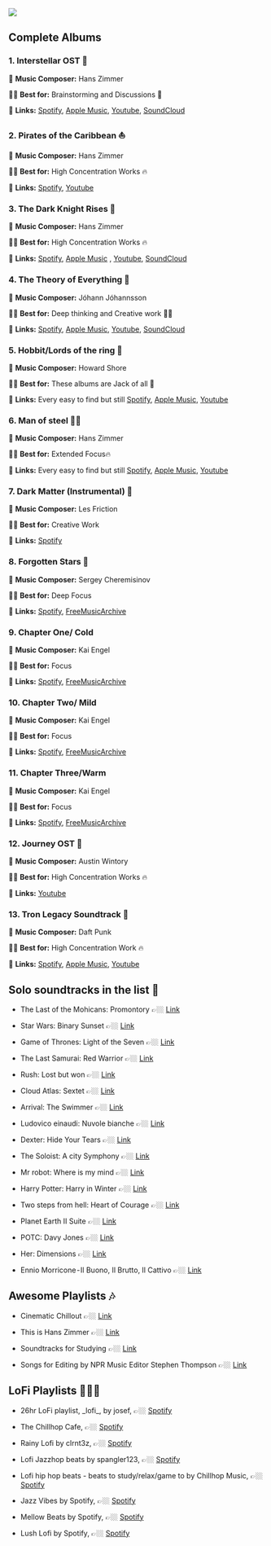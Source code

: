 ![](https://i.imgur.com/Erp7Fme.png)

## Complete Albums


### 1. Interstellar OST 🚀

🎼 **Music Composer:** Hans Zimmer

👍🏻 **Best for:**  Brainstorming and Discussions 🧠

🔗 **Links:**  [Spotify](https://open.spotify.com/album/5OVGwMCexoHavOar6v4al5?si=mB-z6sQVT7aFtBd8IsW9Cw), [Apple Music](https://itunes.apple.com/in/album/interstellar-original-motion-picture-soundtrack-deluxe/944005211), [Youtube](https://www.youtube.com/watch?v=H5EnhW_HQqA), [SoundCloud](https://soundcloud.com/irfanahmad/interstellar-full-soundtrack-deluxe-edition-hans-zimmer)

### 2. Pirates of the Caribbean ⛵️
🎼 **Music Composer:**  Hans Zimmer

👍🏻 **Best for:**  High Concentration Works 🔥

🔗 **Links:**  [Spotify](https://open.spotify.com/album/241F2pNbl6OIJPixynRuiu?si=7UiPMaRXRV-15_TEYbF5PA), [Youtube](https://www.youtube.com/watch?v=meb_4cEriyw&list=PL6XxDHNrEjk4SyW--iuoduSrXcdZJG3Ho)

### 3. The Dark Knight Rises 🦇
🎼 **Music Composer:**  Hans Zimmer

👍🏻 **Best for:**  High Concentration Works 🔥

🔗 **Links:**  [Spotify](https://open.spotify.com/album/0q3KEEwGPGPPnXJNQ32Wyz?si=osGPcJ4-SnqgFf8xd375JQ), [Apple Music](https://itunes.apple.com/in/album/dark-knight-rises-original-motion-picture-soundtrack/541003975) , [Youtube](https://www.youtube.com/watch?v=0b8lvUsHnDY), [SoundCloud](https://soundcloud.com/kotiko-ejibashvili/the-dark-knight-rises-original)

### 4. The Theory of Everything 🌌
🎼 **Music Composer:**  Jóhann Jóhannsson

👍🏻 **Best for:**  Deep thinking and Creative work ✍🏼

🔗 **Links:**  [Spotify](https://open.spotify.com/album/2R2FZbfCSFBb1piR159xN0?si=OqGs0RNNRyCGsNxKhB9pvg), [Apple Music](https://itunes.apple.com/in/album/theory-everything-original-motion-picture-soundtrack/930744739), [Youtube](https://www.youtube.com/watch?v=55885Qnt7Ps), [SoundCloud](https://soundcloud.com/mazonna-nabeel/the-theory-of-everything-full-soundtrack)

### 5. Hobbit/Lords of the ring 🌋
🎼 **Music Composer:**  Howard Shore

👍🏻 **Best for:**  These albums are Jack of all 💍

🔗 **Links:**  Every easy to find but still [Spotify](https://open.spotify.com/album/13j3ElDigCRfvdcbgfxIpR?si=35fUKM9LTRev6NP0yugu_w), [Apple Music](https://itunes.apple.com/in/album/hobbit-desolation-smaug-original-motion-picture-soundtrack/738405384), [Youtube](https://www.youtube.com/watch?v=UrJTZZibdHk)

### 6. Man of steel 💪🏻
🎼 **Music Composer:**  Hans Zimmer

👍🏻 **Best for:**  Extended Focus🔥

🔗 **Links:**  Every easy to find but still [Spotify](https://open.spotify.com/album/4HhinqNembckw2pMoDWAZ4), [Apple Music](https://itunes.apple.com/us/album/man-steel-original-motion-picture-soundtrack-deluxe/642515245), [Youtube](https://www.youtube.com/watch?v=XaiNzHKm1Fk)

### 7. Dark Matter (Instrumental) 🌚

🎼 **Music Composer:** Les Friction

👍🏻 **Best for:** Creative Work

🔗 **Links:** [Spotify](https://open.spotify.com/album/45RfrazKDl8RD7FeYyMa4R?si=J2E3Kl_8SSaRBU4P_E9ymQ)

### 8. Forgotten Stars 🌌

🎼 **Music Composer:** Sergey Cheremisinov

👍🏻 **Best for:** Deep Focus

🔗 **Links:** [Spotify](https://open.spotify.com/album/2iunoVyadsUlaeNo0PyCNS), [FreeMusicArchive](https://freemusicarchive.org/music/Sergey_Cheremisinov/Forgotten_Stars/)

### 9. Chapter One/ Cold
🎼 **Music Composer:**  Kai Engel

👍🏻 **Best for:**  Focus

🔗 **Links:**  [Spotify](https://open.spotify.com/album/27aGpGiOhFsVFH9GJEniQy), [FreeMusicArchive](http://freemusicarchive.org/music/Kai_Engel/Chapter_One__Cold)

### 10. Chapter Two/ Mild
🎼 **Music Composer:**  Kai Engel

👍🏻 **Best for:**  Focus

🔗 **Links:**  [Spotify](https://open.spotify.com/album/2mEsRyomJ7okqZYllqTx3f), [FreeMusicArchive](https://freemusicarchive.org/music/Kai_Engel/Chapter_Two__Mild/)

### 11. Chapter Three/Warm
🎼 **Music Composer:**  Kai Engel

👍🏻 **Best for:**  Focus

🔗 **Links:**  [Spotify](https://open.spotify.com/album/2ScPB88ZR8WBAp04RaQ0og), [FreeMusicArchive](https://freemusicarchive.org/music/Kai_Engel/Chapter_Three__Warm/)

### 12. Journey OST 🦇
🎼 **Music Composer:**  Austin Wintory

👍🏻 **Best for:**  High Concentration Works 🔥

🔗 **Links:** [Youtube](https://www.youtube.com/watch?v=M3hFN8UrBPw)



### 13. Tron Legacy Soundtrack 🥏
🎼 **Music Composer:**  Daft Punk

👍🏻 **Best for:**  High Concentration Work 🔥

🔗 **Links:**  [Spotify](https://open.spotify.com/album/4US3nmuLIKELhVZdBPiKxx), [Apple Music](https://itunes.apple.com/us/album/tron-legacy-original-motion-picture-soundtrack/406192538), [Youtube](https://www.youtube.com/watch?v=b8OELzmpgZo&list=PLA0297420F2C5554C)


## Solo soundtracks in the list 📝

* The Last of the Mohicans: Promontory 👉🏼 [Link](https://www.youtube.com/watch?v=9tjdswqGGVg)

* Star Wars: Binary Sunset  👉🏼  [Link](https://www.youtube.com/watch?v=W1937VEYguI)

* Game of Thrones: Light of the Seven  👉🏼 [Link](https://www.youtube.com/watch?v=pS-gbqbVd8c)

* The Last Samurai: Red Warrior  👉🏼 [Link](https://www.youtube.com/watch?v=4ZMsz3gDrwA)

* Rush: Lost but won 👉🏼 [Link](https://www.youtube.com/watch?v=5O9q0NB2HL0)


* Cloud Atlas: Sextet 👉🏼 [Link](https://www.youtube.com/watch?v=5O9q0NB2HL0)

* Arrival: The Swimmer 👉🏼 [Link](https://www.youtube.com/watch?v=rdiLxyGH8Lg)

* Ludovico einaudi: Nuvole bianche 👉🏼 [Link](https://www.youtube.com/watch?v=kcihcYEOeic)
 
* Dexter: Hide Your Tears 👉🏼 [Link](https://www.youtube.com/watch?v=ekeBs9uTu4E)

* The Soloist: A city Symphony 👉🏼 [Link](https://www.youtube.com/watch?v=KbpfsHA4bAE)

* Mr robot: Where is my mind 👉🏼 [Link](https://www.youtube.com/watch?v=Bil_GWyWBPU)

* Harry Potter: Harry in Winter 👉🏼 [Link](https://www.youtube.com/watch?v=TEAHx6-KTgI)

* Two steps from hell: Heart of Courage 👉🏼 [Link](https://www.youtube.com/watch?v=LRLdhFVzqt4)

* Planet Earth II Suite 👉🏼 [Link](https://www.youtube.com/watch?v=Qh_runxXook)

* POTC: Davy Jones 👉🏼 [Link](https://www.youtube.com/watch?v=5fe9W1gZPUs)

* Her: Dimensions 👉🏼 [Link](https://www.youtube.com/watch?v=7qJTzUyPEnw)

* Ennio Morricone - Il Buono, Il Brutto, Il Cattivo 👉🏼 [Link](https://www.youtube.com/watch?v=DR2NRwSpnK0)

## Awesome Playlists 🎶

* Cinematic Chillout 👉🏼 [Link](https://open.spotify.com/user/spotify/playlist/37i9dQZF1DWVFJtzvDHN4L?si=eIu3bDgRTt2paCNJZKNOeQ)

* This is Hans Zimmer 👉🏼 [Link](https://open.spotify.com/user/spotify/playlist/37i9dQZF1DWWF3yivn1m3D?si=e42LWTs9Q9OXEpPZzLkfwg)

* Soundtracks for Studying 👉🏼 [Link](https://open.spotify.com/user/kobrie37/playlist/4FWcHo5LUmeLjczq3cAGy8?si=G1aoJK7zSX2J4PE2lcsQEA)

* Songs for Editing by NPR Music Editor Stephen Thompson 👉🏼 [Link](https://open.spotify.com/playlist/33LkEWYi4Hd4SEp2NRFUDY)

## LoFi Playlists 💆🏻‍♀️

* 26hr LoFi playlist, \_lofi_\, by josef,  👉🏼 [Spotify](https://open.spotify.com/user/1215285465/playlist/5XmYHmtEdKKC4dGg2skF7q?si=NDm19WXoQEGmhwknhHAzEQ)

* The Chillhop Cafe,  👉🏼 [Spotify](https://open.spotify.com/user/chillhopmusic/playlist/0CFuMybe6s77w6QQrJjW7d?si=Kq79rQOyRXGhkytrUGqW1Q)

* Rainy Lofi by clrnt3z,  👉🏼 [Spotify](https://open.spotify.com/user/clrnt3z/playlist/2NyQKPgxZROmEkKfBpZOFM?si=DFgzTmrORV2johTxJy0mXA)

* Lofi Jazzhop beats by spangler123, 👉🏼 [Spotify](https://open.spotify.com/user/spangler123/playlist/2ZPX5cW5ytIktf4pdKzg0W?si=9PBqXHovS3O3RkT3ZIx2LQ)

* Lofi hip hop beats - beats to study/relax/game to by Chillhop Music, 👉🏼 [Spotify](https://open.spotify.com/user/chillhopmusic/playlist/74sUjcvpGfdOvCHvgzNEDO?si=BABdIfZwRf2zDuRgCc-C8Q)

* Jazz Vibes by Spotify, 👉🏼 [Spotify](https://open.spotify.com/user/spotify/playlist/37i9dQZF1DX0SM0LYsmbMT?si=g1QXp0ezSPCD7tnDAOUAbg)

* Mellow Beats by Spotify, 👉🏼 [Spotify](https://open.spotify.com/user/spotify/playlist/37i9dQZF1DX3qCx5yEZkcJ?si=zIt5NNzeTdiREO5_DGYprQ)

* Lush Lofi by Spotify, 👉🏼 [Spotify](https://open.spotify.com/user/spotify/playlist/37i9dQZF1DXc8kgYqQLMfH?si=koy_md9BRMahmkqNOZh3eg)

